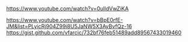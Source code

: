 https://www.youtube.com/watch?v=0ulldVwZiKA

https://www.youtube.com/watch?v=bBpE0rfE-JM&list=PLyicRj904Z99i8U5JaNW5X3AyBvfQz-16
https://gist.github.com/vfarcic/732bf76feb51489add89567433019460
